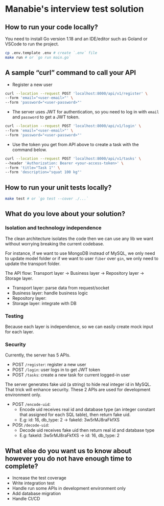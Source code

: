 # Manabie's interview test solution

## How to run your code locally?

You need to install Go version 1.18 and an IDE/editor such as Goland or VSCode to run the project.

```bash
cp .env.template .env # create `.env` file
make run # or `go run main.go`
```

## A sample “curl” command to call your API

- Register a new user

```bash
curl --location --request POST 'localhost:8000/api/v1/register' \
--form 'email="<user-email>"' \
--form 'password="<user-password>"'
```

- The server uses JWT for authentication, so you need to log in with `email` and `password` to get a JWT token.

```bash
curl --location --request POST 'localhost:8000/api/v1/login' \
--form 'email="<user-email>"' \
--form 'password="<user-password>"'
```

- Use the token you get from API above to create a task with the command below.

```bash
curl --location --request POST 'localhost:8000/api/v1/tasks' \
--header 'Authorization: Bearer <your-access-token>' \
--form 'title="Task 1"' \
--form 'description="squat 100 kg"'
```

## How to run your unit tests locally?

```bash
make test # or `go test --cover ./...`
```

## What do you love about your solution?

### Isolation and technology independence

The clean architecture isolates the code then we can use any lib we want without worrying breaking the current codebase.

For instance, if we want to use MongoDB instead of MySQL, we only need to update model folder or if we want to user `fiber` over `gin`, we only need to update the transport folder.

The API flow: Transport layer -> Business layer -> Repository layer -> Storage layer.

- Transport layer: parse data from request/socket
- Business layer: handle business logic
- Repository layer:
- Storage layer: integrate with DB

### Testing

Because each layer is independence, so we can easily create mock input for each layer.

### Security

Currently, the server has 5 APIs.

- POST `/register`: register a new user
- POST `/login`: user logs in to get JWT token
- POST `/tasks`: create a new task for current logged-in user

The server generates fake uid (a string) to hide real integer id in MySQL. That trick will enhance security.
These 2 APIs are used for development environment only.

- POST `/encode-uid`:
  - Encode uid receives real id and database type (an integer constant that assigned for each SQL table), then return fake uid.
  - E.g: id: 16, db_type: 2 -> fakeId: 3w5rMJ8raFkfXS
- POSt `/decode-uid`:
  - Decode uid receives fake uid then return real id and database type
  - E.g: fakeId: 3w5rMJ8raFkfXS -> id: 16, db_type: 2

## What else do you want us to know about however you do not have enough time to complete?

- Increase the test coverage
- Write integration test
- Handle run some APIs in development environment only
- Add database migration
- Handle CI/CD
